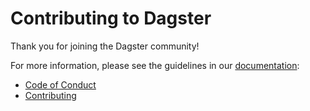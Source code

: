 # Contributing to Dagster

Thank you for joining the Dagster community!

For more information, please see the guidelines in our [documentation](https://docs.dagster.io/community):
- [Code of Conduct](https://docs.dagster.io/community/code-of-conduct)
- [Contributing](https://docs.dagster.io/community/contributing)
